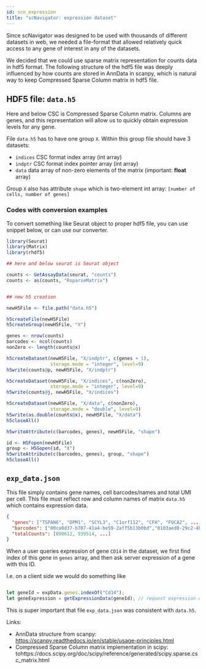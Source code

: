 ```yaml
---
id: scn_expression
title: "scNavigator: expression dataset"
---
```


Since scNavigator was designed to be used with thousands of different datasets in web, we needed a file-format
that allowed relatively quick access to any gene of interest in any of the datasets.

We decided that we could use sparse matrix representation for counts data in hdf5 format.
The following structure of the hdf5 file was deeply influenced by how counts are stored in AnnData in scanpy,
which is natural way to keep Compressed Sparse Column matrix in hdf5 file.


## HDF5 file: `data.h5`

Here and below CSC is Compressed Sparse Column matrix. Columns are genes, and this representation will allow us to 
quickly obtain expression levels for any gene.

File `data.h5` has to have one group `X`. Within this group file should have 3 datasets:

* `indices` CSC format index array (int array)
* `indptr` CSC format index pointer array (int array)
* `data` data array of non-zero elements of the matrix (important: **float** array)

Group `X` also has attribute `shape` which is two-element int array: `[number of cells, number of genes]`



### Codes with conversion examples

To convert something like Seurat object to proper hdf5 file, you can use snippet below, or can use our converter.

```r
library(Seurat)
library(Matrix)
library(rhdf5)

## here and below seurat is Seurat object

counts <- GetAssayData(seurat, "counts")
counts <- as(counts, "RsparseMatrix")


## new h5 creation

newH5File <- file.path("data.h5")

h5createFile(newH5File)
h5createGroup(newH5File, "X")

genes <- nrow(counts)
barcodes <- ncol(counts)
nonZero <- length(counts@x)

h5createDataset(newH5File, "X/indptr", c(genes + 1),
                storage.mode = "integer", level=9)
h5write(counts@p, newH5File, "X/indptr")

h5createDataset(newH5File, "X/indices", c(nonZero),
                storage.mode = "integer", level=9)
h5write(counts@j, newH5File, "X/indices")

h5createDataset(newH5File, "X/data", c(nonZero),
                storage.mode = "double", level=9)
h5write(as.double(counts@x), newH5File, "X/data")
h5closeAll()

h5writeAttribute(c(barcodes, genes), newH5File, "shape")

id <- H5Fopen(newH5File)
group <- H5Gopen(id, "X")
h5writeAttribute(c(barcodes, genes), group, "shape")
h5closeAll()

```


## `exp_data.json`


This file simply contains gene names, cell barcodes/names and total UMI per cell. 
This file must reflect row and column names of matrix `data.h5` which contains expression data.

```json
{
  "genes": ["TSPAN6", "DPM1", "SCYL3", "C1orf112", "CFH", "FUCA2", ...],
  "barcodes": ["00ca0d37-b787-41a4-be59-2aff5b13b0bd","0103aed0-29c2-4b29-a02a-2b58036fe875", ... ],
  "totalCounts": [890612, 939514, ...]
}
```

When a user queries expression of gene `CD14` in the dataset, we first find index of this gene in `genes` array, and then ask server expression of a gene with this ID.

I.e. on a client side we would do something like

```js

let geneId = expData.genes.indexOf("Cd14");
let geneExpression = getExpressionData(geneId); // request expression of geneId from the server

```

This is super important that file `exp_data.json` was consistent with `data.h5`.

Links:

* AnnData structure from scanpy: https://scanpy.readthedocs.io/en/stable/usage-principles.html
* Compressed Sparse Column matrix implementation in scipy: tohttps://docs.scipy.org/doc/scipy/reference/generated/scipy.sparse.csc_matrix.html